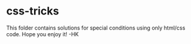 # css-tricks
This folder contains solutions for special conditions using only html/css code. Hope you enjoy it!
-HK

